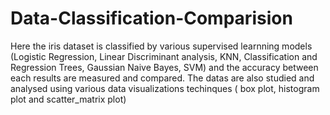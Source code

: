 # Data-Classification-Comparision
Here the iris dataset is classified by various supervised learnning models (Logistic Regression, Linear Discriminant analysis, KNN, Classification and Regression Trees, Gaussian Naive Bayes, SVM) and the accuracy between each results are measured and compared.
The datas are also studied and analysed using various data visualizations techinques ( box plot, histogram plot and scatter_matrix plot)

